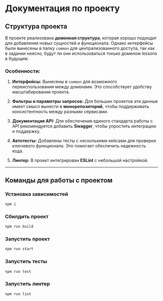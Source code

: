 # Документация по проекту

## Структура проекта

В проекте реализована **доменная структура**, которая хорошо подходит для добавления новых сущностей и функционала.
Однако интерфейсы были вынесены в папку `common` для централизованного доступа, так как в задании неясно, будут ли они использоваться токько доменом lessons в будущем.

### Особенности:
1. **Интерфейсы:**
   Вынесены в `common` для возможного переиспользования между доменами. Это способствует удобству масштабирования проекта.

2. **Фильтры и параметры запросов:**
   Для больших проектов эти данные имеет смысл вынести в **монорепозиторий**, чтобы поддерживать консистентность между разными сервисами.

3. **Документация API:**
   Для обеспечения единого стандарта работы с API рекомендуется добавить **Swagger**, чтобы упростить интеграцию и поддержку.

4. **Автотесты:**
   Добавлены тесты с несколькими кейсами для проверки ключевого функционала. Это помогает обеспечить надежность кода.

5. **Линтер:**
   В проект интегрирован **ESLint** с небольшой настройкой.

---

## Команды для работы с проектом

### Установка зависимостей
```bash
npm i
```
### Сбилдить проект
```bash
npm run build
```
### Запустить проект
```bash
npm run start
```
### Запустить тесты
```bash
npm run test
```
### Запустить линтер
```bash
npm run lint
```
